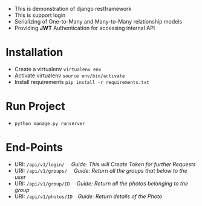 - This is demonstration of django restframework
- This is support login
- Serializing of One-to-Many and Many-to-Many relationship models
- Providing **JWT** Authentication for accessing internal API


# Installation
- Create a virtualenv `virtualenv env`
- Activate virtualenv `source env/bin/activate`
- Install requirements `pip install -r requirements.txt`


# Run Project
- `python manage.py runserver`

# End-Points
- URI: `/api/v1/login/`  *Guide: This will Create Token for further Requests*
- URI: `/api/v1/groups/`  *Guide: Return all the groups that below to the user*
- URI: `/api/v1/group/ID`  *Guide: Return all the photos belonging to the group*
- URI: `/api/v1/photos/ID` *Guide: Return details of the Photo*
